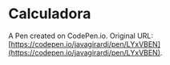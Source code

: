 # Calculadora

A Pen created on CodePen.io. Original URL: [https://codepen.io/javagirardi/pen/LYxVBEN](https://codepen.io/javagirardi/pen/LYxVBEN).


